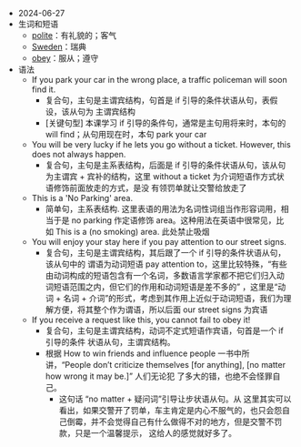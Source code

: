 - 2024-06-27
- 生词和短语
	- [polite](https://dictionary.cambridge.org/zhs/%E8%AF%8D%E5%85%B8/%E8%8B%B1%E8%AF%AD-%E6%B1%89%E8%AF%AD-%E7%AE%80%E4%BD%93/polite)：有礼貌的；客气
	- [Sweden](https://dictionary.cambridge.org/zhs/%E8%AF%8D%E5%85%B8/%E8%8B%B1%E8%AF%AD-%E6%B1%89%E8%AF%AD-%E7%AE%80%E4%BD%93/sweden?q=Sweden)：瑞典
	- [obey](https://dictionary.cambridge.org/zhs/%E8%AF%8D%E5%85%B8/%E8%8B%B1%E8%AF%AD-%E6%B1%89%E8%AF%AD-%E7%AE%80%E4%BD%93/obey)：服从；遵守
- 语法
	- If you park your car in the wrong place, a traffic policeman will soon find it.
		- 复合句，主句是主谓宾结构，句首是 if 引导的条件状语从句，表假设，该从句为 主谓宾结构
		- [关键句型] 本课学习 if 引导的条件句，通常是主句用将来时，本句的 will find；从句用现在时，本句 park your car
	- You will be very lucky if he lets you go without a ticket. However, this does not always happen.
		- 复合句，主句是主系表结构，后面是 if 引导的条件状语从句，该从句为主谓宾 + 宾补的结构，这里 without a ticket 为介词短语作方式状语修饰前面放走的方式，是没 有领罚单就让交警给放走了
	- This is a 'No Parking' area.
		- 简单句，主系表结构. 这里表语的用法为名词性词组当作形容词用，相当于是 no parking 作定语修饰 area。这种用法在英语中很常见，比如 This is a (no smoking) area. 此处禁止吸烟
	- You will enjoy your stay here if you pay attention to our street signs.
		- 复合句，主句是主谓宾结构，其后跟了一个 if 引导的条件状语从句，该从句中的
		  谓语为动词短语 pay attention to，这里比较特殊，“有些由动词构成的短语包含有一个名词，多数语言学家都不把它们归入动词短语范围之内，但它们的作用和动词短语是差不多的” ，这里是“动词 + 名词 + 介词”的形式，考虑到其作用上近似于动词短语，我们为理解方便，将其整个作为谓语，所以后面 our street signs 为宾语
	- If you receive a request like this, you cannot fail to obey it!
		- 复合句，主句是主谓宾结构，动词不定式短语作宾语，句首是一个 if 引导的条件 状语从句，主谓宾结构。
		- 根据 How to win friends and influence people 一书中所讲，“People don’t criticize themselves [for anything], [no matter how wrong it may be.]” 人们无论犯 了多大的错，也绝不会怪罪自己。
			- 这句话 “no matter + 疑问词”引导让步状语从句。从 这里其实可以看出，如果交警开了罚单，车主肯定是内心不服气的，也只会怨自己倒霉，并不会觉得自己有什么做得不对的地方，但是交警不罚款，只是一个温馨提示， 这给人的感觉就好多了。